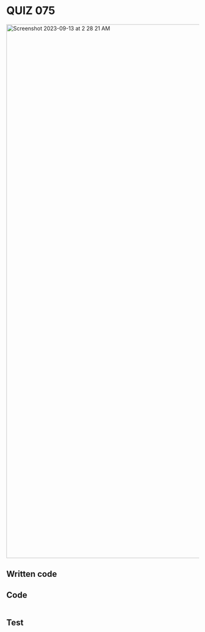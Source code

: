 # QUIZ 075

<img width="1396" alt="Screenshot 2023-09-13 at 2 28 21 AM" src="https://github.com/Madaniarias/Year-2/assets/111761417/72da9ce2-2e05-4560-8b4c-e3b9289a86c6">

## Written code

## Code

```.py


```

## Test
